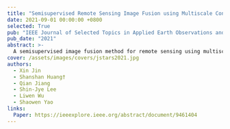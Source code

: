 ```yaml
---
title: "Semisupervised Remote Sensing Image Fusion using Multiscale Conditional GAN with Siamese Structure"
date: 2021-09-01 00:00:00 +0800
selected: True
pub: "IEEE Journal of Selected Topics in Applied Earth Observations and Remote Sensing"
pub_date: "2021"
abstract: >-
  A semisupervised image fusion method for remote sensing using multiscale conditional GANs.
cover: /assets/images/covers/jstars2021.jpg
authors:
  - Xin Jin
  - Shanshan Huang†
  - Qian Jiang
  - Shin-Jye Lee
  - Liwen Wu
  - Shaowen Yao
links:
  Paper: https://ieeexplore.ieee.org/abstract/document/9461404
---
```

